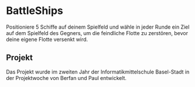 # BattleShips

Positioniere 5 Schiffe auf deinem Spielfeld und wähle in jeder Runde ein Ziel auf dem Spielfeld des Gegners, um die feindliche Flotte zu zerstören, bevor deine eigene Flotte versenkt wird.

## Projekt
Das Projekt wurde im zweiten Jahr der Informatikmittelschule Basel-Stadt in der Projektwoche von Berfan und Paul entwickelt.
